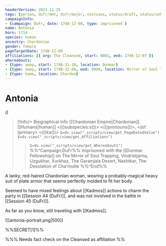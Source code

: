 ```yaml
---
headerVersion: 2023.11.25
tags: [person, dufr/met, dufr/major, testcase, status/draft, status/unknown, status/factcheck]
campaignInfo:
- {campaign: DuFr, date: 1748-12-08, type: imprisoned }
name: Antonia
born: 1714
species: human
ancestry: Chardonian
gender: female
pageTargetDate: 1748-12-09
affiliations: [{ org: The Cleansed, start: 0001, end: 1748-12-07 }]
whereabouts:
- {type: away, start: 1748-11-10, location: Dunmar}
- {type: away, start: 1748-12-08, end: 9999, location: Mirror of Soul Trapping }
- {type: home, location: Chardon}
---
```

# Antonia
*(<pronunciation>)*
>[!info]+ Biographical Info
> [[Chardonian Empire|Chardonian]] [[Humans|human]] <(()subspecies:s())> <(()pronouns())>, <(of )primary> <(()ka())>
> `$=dv.view("_scripts/view/get_PageDatedValue")`
> `$=dv.view("_scripts/view/get_Affiliations")`
>> `$=dv.view("_scripts/view/get_Whereabouts")`
>> %%^Campaign:DuFr%% Imprisoned with the [[Dunmar Fellowship]] on <target> The Mirror of Soul Trapping, Vindristjarna, Uzgukhar, Xurkhaz, The Garamjala Desert, Nashtkar, The Desolation of Cha'mutte %%^End%%

A lanky, red-haired Chardonian woman, wearing a probably-magical heavy suit of plate armor that seems perfectly molded to fit her body. 

Seemed to have mixed feelings about [[Kadmos]] actions to charm the party in [[Session 44 (DuFr)]], and was not involved in the battle in [[Session 45 (DuFr)]]. 

As far as you know, still traveling with [[Kadmos]]. 

![[antonia-portrait.png|500]]

%%SECRET[1]%%

%%% Needs fact check on the Cleansed as affiliation %%